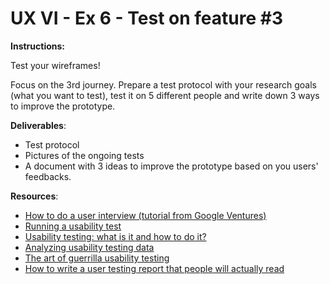 # UX VI - Ex 6 - Test on feature #3

**Instructions:**

Test your wireframes! 

Focus on the 3rd journey. Prepare a test protocol with your research goals (what you want to test), test it on 5 different people and write down 3 ways to improve the prototype. 

**Deliverables**: 

- Test protocol
- Pictures of the ongoing tests
- A document with 3 ideas to improve the prototype based on you users' feedbacks.

**Resources**:

- [How to do a user interview (tutorial from Google Ventures)](https://www.youtube.com/watch?v=Qq3OiHQ-HCU)
- [Running a usability test](https://www.usability.gov/how-to-and-tools/methods/running-usability-tests.html)
- [Usability testing: what is it and how to do it?](https://uxdesign.cc/usability-testing-what-is-it-how-to-do-it-51356e5de5d)
- [Analyzing usability testing data](https://uxdesign.cc/analysing-usability-testing-data-97667ae4999e)
- [The art of guerrilla usability testing](http://www.uxbooth.com/articles/the-art-of-guerrilla-usability-testing/)
- [How to write a user testing report that people will actually read](https://uxdesign.cc/how-to-write-a-user-testing-report-that-people-will-actually-read-652d15d2f92e)
